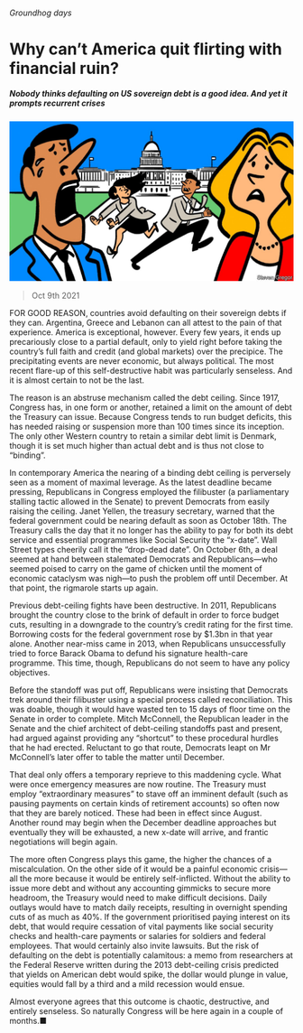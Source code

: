 ###### Groundhog days

# Why can’t America quit flirting with financial ruin? 

##### Nobody thinks defaulting on US sovereign debt is a good idea. And yet it prompts recurrent crises 

![image](images/20211009_USD001_0.jpg) 

> Oct 9th 2021 

FOR GOOD REASON, countries avoid defaulting on their sovereign debts if they can. Argentina, Greece and Lebanon can all attest to the pain of that experience. America is exceptional, however. Every few years, it ends up precariously close to a partial default, only to yield right before taking the country’s full faith and credit (and global markets) over the precipice. The precipitating events are never economic, but always political. The most recent flare-up of this self-destructive habit was particularly senseless. And it is almost certain to not be the last.

The reason is an abstruse mechanism called the debt ceiling. Since 1917, Congress has, in one form or another, retained a limit on the amount of debt the Treasury can issue. Because Congress tends to run budget deficits, this has needed raising or suspension more than 100 times since its inception. The only other Western country to retain a similar debt limit is Denmark, though it is set much higher than actual debt and is thus not close to “binding”.


In contemporary America the nearing of a binding debt ceiling is perversely seen as a moment of maximal leverage. As the latest deadline became pressing, Republicans in Congress employed the filibuster (a parliamentary stalling tactic allowed in the Senate) to prevent Democrats from easily raising the ceiling. Janet Yellen, the treasury secretary, warned that the federal government could be nearing default as soon as October 18th. The Treasury calls the day that it no longer has the ability to pay for both its debt service and essential programmes like Social Security the “x-date”. Wall Street types cheerily call it the “drop-dead date”. On October 6th, a deal seemed at hand between stalemated Democrats and Republicans—who seemed poised to carry on the game of chicken until the moment of economic cataclysm was nigh—to push the problem off until December. At that point, the rigmarole starts up again.

Previous debt-ceiling fights have been destructive. In 2011, Republicans brought the country close to the brink of default in order to force budget cuts, resulting in a downgrade to the country’s credit rating for the first time. Borrowing costs for the federal government rose by $1.3bn in that year alone. Another near-miss came in 2013, when Republicans unsuccessfully tried to force Barack Obama to defund his signature health-care programme. This time, though, Republicans do not seem to have any policy objectives.

Before the standoff was put off, Republicans were insisting that Democrats trek around their filibuster using a special process called reconciliation. This was doable, though it would have wasted ten to 15 days of floor time on the Senate in order to complete. Mitch McConnell, the Republican leader in the Senate and the chief architect of debt-ceiling standoffs past and present, had argued against providing any “shortcut” to these procedural hurdles that he had erected. Reluctant to go that route, Democrats leapt on Mr McConnell’s later offer to table the matter until December.

That deal only offers a temporary reprieve to this maddening cycle. What were once emergency measures are now routine. The Treasury must employ “extraordinary measures” to stave off an imminent default (such as pausing payments on certain kinds of retirement accounts) so often now that they are barely noticed. These had been in effect since August. Another round may begin when the December deadline approaches but eventually they will be exhausted, a new x-date will arrive, and frantic negotiations will begin again.

The more often Congress plays this game, the higher the chances of a miscalculation. On the other side of it would be a painful economic crisis—all the more because it would be entirely self-inflicted. Without the ability to issue more debt and without any accounting gimmicks to secure more headroom, the Treasury would need to make difficult decisions. Daily outlays would have to match daily receipts, resulting in overnight spending cuts of as much as 40%. If the government prioritised paying interest on its debt, that would require cessation of vital payments like social security checks and health-care payments or salaries for soldiers and federal employees. That would certainly also invite lawsuits. But the risk of defaulting on the debt is potentially calamitous: a memo from researchers at the Federal Reserve written during the 2013 debt-ceiling crisis predicted that yields on American debt would spike, the dollar would plunge in value, equities would fall by a third and a mild recession would ensue.

Almost everyone agrees that this outcome is chaotic, destructive, and entirely senseless. So naturally Congress will be here again in a couple of months.■

